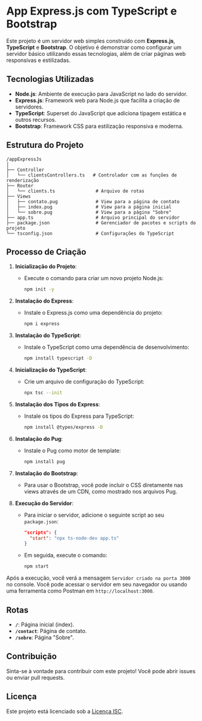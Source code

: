 # App Express.js com TypeScript e Bootstrap

Este projeto é um servidor web simples construído com **Express.js**, **TypeScript** e **Bootstrap**. O objetivo é demonstrar como configurar um servidor básico utilizando essas tecnologias, além de criar páginas web responsivas e estilizadas.

## Tecnologias Utilizadas

- **Node.js**: Ambiente de execução para JavaScript no lado do servidor.
- **Express.js**: Framework web para Node.js que facilita a criação de servidores.
- **TypeScript**: Superset do JavaScript que adiciona tipagem estática e outros recursos.
- **Bootstrap**: Framework CSS para estilização responsiva e moderna.

## Estrutura do Projeto

```plaintext
/appExpressJs
│
├── Controller
│   └── clientsControllers.ts   # Controlador com as funções de renderização
├── Router
│   └── clients.ts               # Arquivo de rotas
├── Views
│   ├── contato.pug              # View para a página de contato
│   ├── index.pug                # View para a página inicial
│   └── sobre.pug                # View para a página "Sobre"
├── app.ts                       # Arquivo principal do servidor
├── package.json                 # Gerenciador de pacotes e scripts do projeto
└── tsconfig.json                # Configurações do TypeScript
```

## Processo de Criação

1. **Inicialização do Projeto**:
   - Execute o comando para criar um novo projeto Node.js:
     ```bash
     npm init -y
     ```

2. **Instalação do Express**:
   - Instale o Express.js como uma dependência do projeto:
     ```bash
     npm i express
     ```

3. **Instalação do TypeScript**:
   - Instale o TypeScript como uma dependência de desenvolvimento:
     ```bash
     npm install typescript -D
     ```

4. **Inicialização do TypeScript**:
   - Crie um arquivo de configuração do TypeScript:
     ```bash
     npx tsc --init
     ```

5. **Instalação dos Tipos do Express**:
   - Instale os tipos do Express para TypeScript:
     ```bash
     npm install @types/express -D
     ```

6. **Instalação do Pug**:
   - Instale o Pug como motor de template:
     ```bash
     npm install pug
     ```

7. **Instalação do Bootstrap**:
   - Para usar o Bootstrap, você pode incluir o CSS diretamente nas views através de um CDN, como mostrado nos arquivos Pug.

8. **Execução do Servidor**:
   - Para iniciar o servidor, adicione o seguinte script ao seu `package.json`:
     ```json
     "scripts": {
       "start": "npx ts-node-dev app.ts"
     }
     ```
   - Em seguida, execute o comando:
     ```bash
     npm start
     ```

Após a execução, você verá a mensagem `Servidor criado na porta 3000` no console. Você pode acessar o servidor em seu navegador ou usando uma ferramenta como Postman em `http://localhost:3000`.

## Rotas

- **`/`**: Página inicial (index).
- **`/contact`**: Página de contato.
- **`/sobre`**: Página "Sobre".

## Contribuição

Sinta-se à vontade para contribuir com este projeto! Você pode abrir issues ou enviar pull requests.

## Licença

Este projeto está licenciado sob a [Licença ISC](LICENSE).

